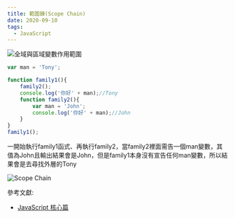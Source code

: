 ```yaml
---
title: 範圍鍊(Scope Chain)
date: 2020-09-10
tags:
  - JavaScript
---
```


![全域與區域變數作用範圍](https://i.imgur.com/0Hoe3i8.png)

```javascript
var man = 'Tony';

function family1(){
    family2();
    console.log('你好' + man);//Tony
    function family2(){
        var man = 'John';
        console.log('你好' + man);//John
    }
}
family1();
```
一開始執行family1函式、再執行family2，當family2裡面需告一個man變數，其值為John且輸出結果會是John，但是family1本身沒有宣告任何man變數，所以結果會是去尋找外層的Tony

![Scope Chain](https://i.imgur.com/mxFPcfv.png)

參考文獻:<br/>
- [JavaScript 核心篇](https://www.hexschool.com/courses/js-core.html "Title")

<Vssue  />